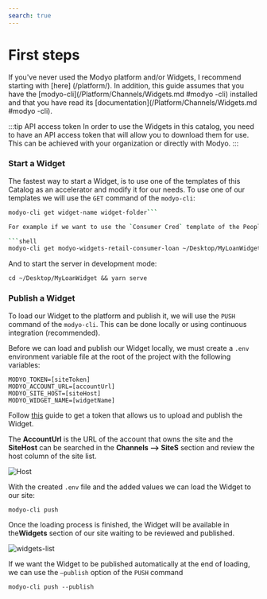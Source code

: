 ```yaml
---
search: true
---
```


# First steps

 If you've never used the Modyo platform and/or Widgets, I recommend starting with [here] (/platform/). In addition, this guide assumes that you have the [modyo-cli](/Platform/Channels/Widgets.md #modyo -cli) installed and that you have read its [documentation](/Platform/Channels/Widgets.md #modyo -cli).

:::tip API access token
In order to use the Widgets in this catalog, you need to have an API access token that will allow you to download them for use. This can be achieved with your organization or directly with Modyo.
:::

### Start a Widget

The fastest way to start a Widget, is to use one of the templates of this Catalog as an accelerator and modify it for our needs.
To use one of our templates we will use the `GET` command of the `modyo-cli`:

```bash
modyo-cli get widget-name widget-folder```

For example if we want to use the `Consumer Cred` template of the People Banking the command would be as follows:

```shell
modyo-cli get modyo-widgets-retail-consumer-loan ~/Desktop/MyLoanWidget
```

And to start the server in development mode:

```shell
cd ~/Desktop/MyLoanWidget && yarn serve
```

### Publish a Widget

To load our Widget to the platform and publish it, we will use the `PUSH `command of the `modyo-cli`. This can be done locally or using continuous integration (recommended).

Before we can load and publish our Widget locally, we must create a `.env` environment variable file at the root of the project with the following variables:

```shell
MODYO_TOKEN=[siteToken]
MODYO_ACCOUNT_URL=[accountUrl]
MODYO_SITE_HOST=[siteHost]
MODYO_WIDGET_NAME=[widgetName]
```

Follow [this](/es/widgets/guides/ci-cd.html) guide to get a token that allows us to upload and publish the Widget.

The **AccountUrl** is the URL of the account that owns the site and the **SiteHost** can be searched in the **Channels —> SiteS** section and review the host column of the site list.

![Host](/assets/img/widgets/host.png)

With the created `.env` file and the added values we can load the Widget to our site:

```shell
modyo-cli push
```

Once the loading process is finished, the Widget will be available in the**Widgets** section of our site waiting to be reviewed and published.

![widgets-list](/assets/img/widgets/widgets_list.png)

If we want the Widget to be published automatically at the end of loading, we can use the `—publish` option of the `PUSH` command

```shell
modyo-cli push --publish
```

